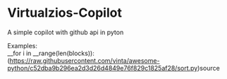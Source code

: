 # Virtualzios-Copilot
A simple copilot with github api in pyton

Examples:<br>
__for i in __range(len(blocks)): (https://raw.githubusercontent.com/vinta/awesome-python/c52dba9b296ea2d3d26d4849e76f829c1825af28/sort.py)source
